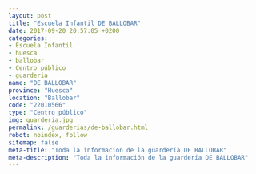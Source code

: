 ```yaml
---
layout: post
title: "Escuela Infantil DE BALLOBAR"
date: 2017-09-20 20:57:05 +0200
categories:
- Escuela Infantil
- huesca
- ballobar
- Centro público
- guarderia
name: "DE BALLOBAR"
province: "Huesca"
location: "Ballobar"
code: "22010566"
type: "Centro público"
img: guarderia.jpg
permalink: /guarderias/de-ballobar.html
robot: noindex, follow
sitemap: false
meta-title: "Toda la información de la guardería DE BALLOBAR"
meta-description: "Toda la información de la guardería DE BALLOBAR"
---
```

